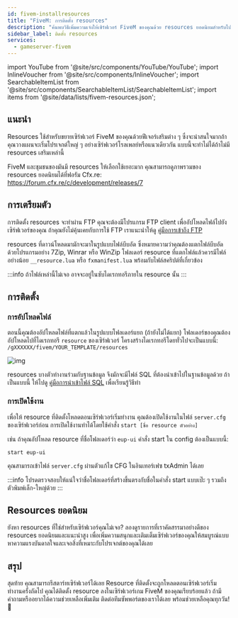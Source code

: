 ```yaml
---
id: fivem-installresources
title: "FiveM: การติดตั้ง resources"
description: "ค้นพบวิธีเพิ่มความเจ๋งให้เซิร์ฟเวอร์ FiveM ของคุณด้วย resources ยอดนิยมสำหรับโปรเจกต์ใหญ่ ๆ อย่างเซิร์ฟเวอร์โรลเพลย์ → เรียนรู้เพิ่มเติมได้เลย"
sidebar_label: ติดตั้ง resources
services:
  - gameserver-fivem
---
```


import YouTube from '@site/src/components/YouTube/YouTube';
import InlineVoucher from '@site/src/components/InlineVoucher';
import SearchableItemList from '@site/src/components/SearchableItemList/SearchableItemList';
import items from '@site/data/lists/fivem-resources.json';

## แนะนำ

Resources ใช้สำหรับขยายเซิร์ฟเวอร์ FiveM ของคุณด้วยฟีเจอร์เสริมต่าง ๆ ซึ่งจะน่าสนใจมากถ้าคุณวางแผนจะเริ่มโปรเจกต์ใหญ่ ๆ อย่างเซิร์ฟเวอร์โรลเพลย์หรือแนวเดียวกัน แบบนี้จะทำไม่ได้ถ้าไม่มี resources เสริมเหล่านี้

FiveM และชุมชนของมันมี resources ให้เลือกใช้เยอะมาก คุณสามารถดูภาพรวมของ resources ยอดนิยมได้ที่ฟอรัม Cfx.re: https://forum.cfx.re/c/development/releases/7



<InlineVoucher />

## การเตรียมตัว

การติดตั้ง resources จะทำผ่าน FTP คุณจะต้องมีโปรแกรม FTP client เพื่ออัปโหลดไฟล์ไปยังเซิร์ฟเวอร์ของคุณ ถ้าคุณยังไม่คุ้นเคยกับการใช้ FTP เราแนะนำให้ดู [คู่มือการเข้าถึง FTP](gameserver-ftpaccess.md)

resources ที่ดาวน์โหลดมามักจะมาในรูปแบบไฟล์บีบอัด ซึ่งหมายความว่าคุณต้องแตกไฟล์บีบอัดด้วยโปรแกรมอย่าง 7Zip, Winrar หรือ WinZip โฟลเดอร์ resource ที่แตกไฟล์แล้วควรมีไฟล์อย่างน้อย `__resource.lua` หรือ `fxmanifest.lua` พร้อมกับไฟล์สคริปต์ที่เกี่ยวข้อง

:::info
ถ้าไฟล์เหล่านี้ไม่เจอ อาจจะอยู่ในซับไดเรกทอรีภายใน resource นั้น
:::

## การติดตั้ง

### การอัปโหลดไฟล์

ตอนนี้คุณต้องอัปโหลดไฟล์ที่แตกแล้วในรูปแบบโฟลเดอร์แยก (ถ้ายังไม่ได้แยก) โฟลเดอร์ของคุณต้องอัปโหลดไปที่ไดเรกทอรี `resource` ของเซิร์ฟเวอร์ โครงสร้างไดเรกทอรีโดยทั่วไปจะเป็นแบบนี้: `/gXXXXXX/fivem/YOUR_TEMPLATE/resources`

![img](https://screensaver01.zap-hosting.com/index.php/s/9ZEX32BSrwGDjEc/preview)



resources บางตัวทำงานร่วมกับฐานข้อมูล จึงมักจะมีไฟล์ SQL ที่ต้องนำเข้าไปในฐานข้อมูลด้วย ถ้าเป็นแบบนี้ ให้ไปดู [คู่มือการนำเข้าไฟล์ SQL](fivem-sql-file-import.md) เพื่อเรียนรู้วิธีทำ

### การเปิดใช้งาน

เพื่อให้ resource ที่ติดตั้งโหลดตอนเซิร์ฟเวอร์เริ่มทำงาน คุณต้องเปิดใช้งานในไฟล์ `server.cfg` ของเซิร์ฟเวอร์ก่อน การเปิดใช้งานทำได้โดยใช้คำสั่ง `start [ชื่อ resource ตัวอย่าง]`

เช่น ถ้าคุณอัปโหลด resource ที่ชื่อโฟลเดอร์ว่า `eup-ui` คำสั่ง start ใน config ต้องเป็นแบบนี้:
```
start eup-ui
```

คุณสามารถเข้าไฟล์ `server.cfg` ผ่านตัวแก้ไข CFG ในอินเทอร์เฟซ txAdmin ได้เลย

:::info
โปรดตรวจสอบให้แน่ใจว่าชื่อโฟลเดอร์ที่สร้างขึ้นตรงกับชื่อในคำสั่ง start แบบเป๊ะ ๆ รวมถึงตัวพิมพ์เล็ก-ใหญ่ด้วย
:::


## Resources ยอดนิยม

ยังหา resources ที่ใช่สำหรับเซิร์ฟเวอร์คุณไม่เจอ? ลองดูรายการที่เราคัดสรรมาอย่างดีของ resources ยอดนิยมและแนะนำสูง เพื่อเพิ่มความสนุกและเติมเต็มเซิร์ฟเวอร์ของคุณให้สมบูรณ์แบบ หาความแรงบันดาลใจและเจอสิ่งที่เหมาะกับโปรเจกต์ของคุณได้เลย

<SearchableItemList items={items} />


## สรุป
สุดท้าย คุณสามารถรีสตาร์ทเซิร์ฟเวอร์ได้เลย Resource ที่ติดตั้งจะถูกโหลดตอนเซิร์ฟเวอร์เริ่มทำงานครั้งถัดไป คุณได้ติดตั้ง resource ลงในเซิร์ฟเวอร์เกม FiveM ของคุณเรียบร้อยแล้ว ถ้ามีคำถามหรืออยากได้ความช่วยเหลือเพิ่มเติม ติดต่อทีมซัพพอร์ตของเราได้เลย พร้อมช่วยเหลือคุณทุกวัน! 🙂

<InlineVoucher />